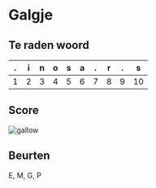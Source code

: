 # Galgje

## Te raden woord

|.|i|n|o|s|a|.|r|.|s|
|-|-|-|-|-|-|-|-|-|-|
|1|2|3|4|5|6|7|8|9|10||

## Score
![gallow](./images/4.png)

## Beurten
E, M, G, P
